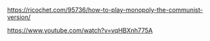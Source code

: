 
https://ricochet.com/95736/how-to-play-monopoly-the-communist-version/

https://www.youtube.com/watch?v=vqHBXnh775A

